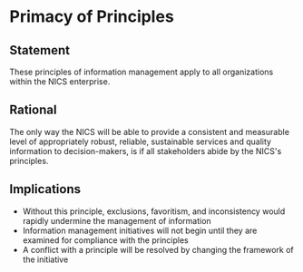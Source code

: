 # Primacy of Principles

## Statement
These principles of information management apply to all organizations within the NICS enterprise.

## Rational
The only way the NICS will be able to provide a consistent and measurable level of appropriately robust, reliable, sustainable services and quality information to decision-makers, is if all stakeholders abide by the NICS's principles.

## Implications
- Without this principle, exclusions, favoritism, and inconsistency would rapidly undermine the management of information
- Information management initiatives will not begin until they are examined for compliance with the principles
- A conflict with a principle will be resolved by changing the framework of the initiative

